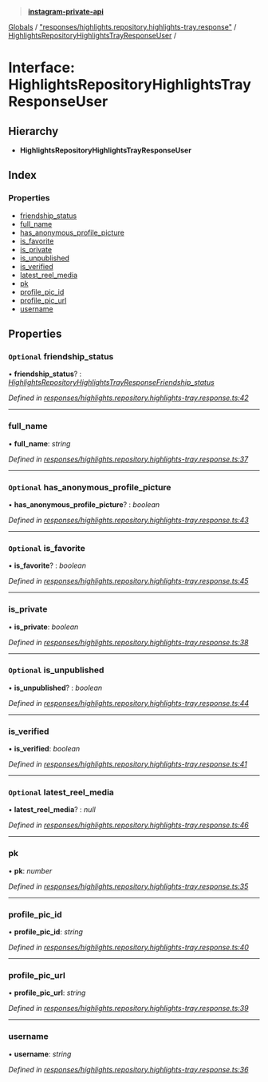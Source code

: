 > **[instagram-private-api](../README.md)**

[Globals](../README.md) / ["responses/highlights.repository.highlights-tray.response"](../modules/_responses_highlights_repository_highlights_tray_response_.md) / [HighlightsRepositoryHighlightsTrayResponseUser](_responses_highlights_repository_highlights_tray_response_.highlightsrepositoryhighlightstrayresponseuser.md) /

# Interface: HighlightsRepositoryHighlightsTrayResponseUser

## Hierarchy

* **HighlightsRepositoryHighlightsTrayResponseUser**

## Index

### Properties

* [friendship_status](_responses_highlights_repository_highlights_tray_response_.highlightsrepositoryhighlightstrayresponseuser.md#optional-friendship_status)
* [full_name](_responses_highlights_repository_highlights_tray_response_.highlightsrepositoryhighlightstrayresponseuser.md#full_name)
* [has_anonymous_profile_picture](_responses_highlights_repository_highlights_tray_response_.highlightsrepositoryhighlightstrayresponseuser.md#optional-has_anonymous_profile_picture)
* [is_favorite](_responses_highlights_repository_highlights_tray_response_.highlightsrepositoryhighlightstrayresponseuser.md#optional-is_favorite)
* [is_private](_responses_highlights_repository_highlights_tray_response_.highlightsrepositoryhighlightstrayresponseuser.md#is_private)
* [is_unpublished](_responses_highlights_repository_highlights_tray_response_.highlightsrepositoryhighlightstrayresponseuser.md#optional-is_unpublished)
* [is_verified](_responses_highlights_repository_highlights_tray_response_.highlightsrepositoryhighlightstrayresponseuser.md#is_verified)
* [latest_reel_media](_responses_highlights_repository_highlights_tray_response_.highlightsrepositoryhighlightstrayresponseuser.md#optional-latest_reel_media)
* [pk](_responses_highlights_repository_highlights_tray_response_.highlightsrepositoryhighlightstrayresponseuser.md#pk)
* [profile_pic_id](_responses_highlights_repository_highlights_tray_response_.highlightsrepositoryhighlightstrayresponseuser.md#profile_pic_id)
* [profile_pic_url](_responses_highlights_repository_highlights_tray_response_.highlightsrepositoryhighlightstrayresponseuser.md#profile_pic_url)
* [username](_responses_highlights_repository_highlights_tray_response_.highlightsrepositoryhighlightstrayresponseuser.md#username)

## Properties

### `Optional` friendship_status

• **friendship_status**? : *[HighlightsRepositoryHighlightsTrayResponseFriendship_status](_responses_highlights_repository_highlights_tray_response_.highlightsrepositoryhighlightstrayresponsefriendship_status.md)*

*Defined in [responses/highlights.repository.highlights-tray.response.ts:42](https://github.com/dilame/instagram-private-api/blob/173bc62/src/responses/highlights.repository.highlights-tray.response.ts#L42)*

___

###  full_name

• **full_name**: *string*

*Defined in [responses/highlights.repository.highlights-tray.response.ts:37](https://github.com/dilame/instagram-private-api/blob/173bc62/src/responses/highlights.repository.highlights-tray.response.ts#L37)*

___

### `Optional` has_anonymous_profile_picture

• **has_anonymous_profile_picture**? : *boolean*

*Defined in [responses/highlights.repository.highlights-tray.response.ts:43](https://github.com/dilame/instagram-private-api/blob/173bc62/src/responses/highlights.repository.highlights-tray.response.ts#L43)*

___

### `Optional` is_favorite

• **is_favorite**? : *boolean*

*Defined in [responses/highlights.repository.highlights-tray.response.ts:45](https://github.com/dilame/instagram-private-api/blob/173bc62/src/responses/highlights.repository.highlights-tray.response.ts#L45)*

___

###  is_private

• **is_private**: *boolean*

*Defined in [responses/highlights.repository.highlights-tray.response.ts:38](https://github.com/dilame/instagram-private-api/blob/173bc62/src/responses/highlights.repository.highlights-tray.response.ts#L38)*

___

### `Optional` is_unpublished

• **is_unpublished**? : *boolean*

*Defined in [responses/highlights.repository.highlights-tray.response.ts:44](https://github.com/dilame/instagram-private-api/blob/173bc62/src/responses/highlights.repository.highlights-tray.response.ts#L44)*

___

###  is_verified

• **is_verified**: *boolean*

*Defined in [responses/highlights.repository.highlights-tray.response.ts:41](https://github.com/dilame/instagram-private-api/blob/173bc62/src/responses/highlights.repository.highlights-tray.response.ts#L41)*

___

### `Optional` latest_reel_media

• **latest_reel_media**? : *null*

*Defined in [responses/highlights.repository.highlights-tray.response.ts:46](https://github.com/dilame/instagram-private-api/blob/173bc62/src/responses/highlights.repository.highlights-tray.response.ts#L46)*

___

###  pk

• **pk**: *number*

*Defined in [responses/highlights.repository.highlights-tray.response.ts:35](https://github.com/dilame/instagram-private-api/blob/173bc62/src/responses/highlights.repository.highlights-tray.response.ts#L35)*

___

###  profile_pic_id

• **profile_pic_id**: *string*

*Defined in [responses/highlights.repository.highlights-tray.response.ts:40](https://github.com/dilame/instagram-private-api/blob/173bc62/src/responses/highlights.repository.highlights-tray.response.ts#L40)*

___

###  profile_pic_url

• **profile_pic_url**: *string*

*Defined in [responses/highlights.repository.highlights-tray.response.ts:39](https://github.com/dilame/instagram-private-api/blob/173bc62/src/responses/highlights.repository.highlights-tray.response.ts#L39)*

___

###  username

• **username**: *string*

*Defined in [responses/highlights.repository.highlights-tray.response.ts:36](https://github.com/dilame/instagram-private-api/blob/173bc62/src/responses/highlights.repository.highlights-tray.response.ts#L36)*